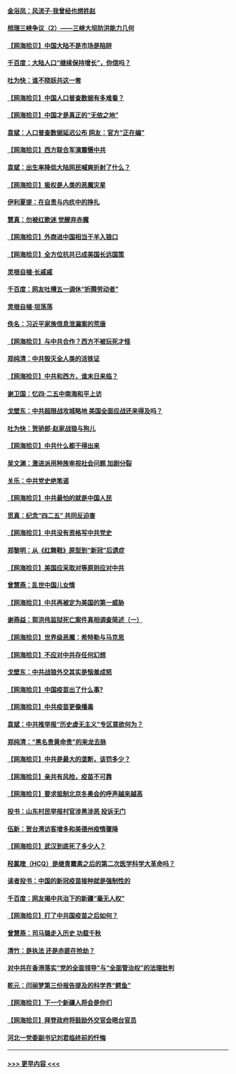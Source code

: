#### [金浴凤：风流子‧我曾经也想姓赵](../pages/nsc993/n12920911.md?t=05041552) 
#### [梳理三峡争议（2）——三峡大坝防洪能力几何](../pages/nsc993/n12920173.md?t=05041552) 
#### [【网海拾贝】中国大陆不是市场是陷阱](../pages/nsc993/n12920143.md?t=05041552) 
#### [千百度：大陆人口“继续保持增长”，你信吗？](../pages/nsc993/n12918946.md?t=05041552) 
#### [吐为快：谁不晓妖共这一套](../pages/nsc993/n12918941.md?t=05041552) 
#### [【网海拾贝】中国人口普查数据有多难看？](../pages/nsc993/n12917822.md?t=05041552) 
#### [【网海拾贝】中国才是真正的“无依之地”](../pages/nsc993/n12915845.md?t=05041552) 
#### [袁斌：人口普查数据延迟公布 网友：官方“正在编”](../pages/nsc993/n12915748.md?t=05041552) 
#### [【网海拾贝】西方联合军演震慑中共](../pages/nsc993/n12913466.md?t=05041552) 
#### [袁斌：出生率降低大陆网民喊爽折射了什么？](../pages/nsc993/n12913365.md?t=05041552) 
#### [【网海拾贝】极权是人类的恶魔灾星](../pages/nsc993/n12910697.md?t=05041552) 
#### [伊利夏提：在自责与内疚中的挣扎](../pages/nsc993/n12910493.md?t=05041552) 
#### [慧真：勿被红歌迷 觉醒弃赤魔](../pages/nsc993/n12910485.md?t=05041552) 
#### [【网海拾贝】外商进中国相当于羊入狼口](../pages/nsc993/n12908274.md?t=05041552) 
#### [【网海拾贝】全方位抗共已成美国长远国策](../pages/nsc993/n12906878.md?t=05041552) 
#### [灵根自植‧长戚戚](../pages/nsc993/n12905585.md?t=05041552) 
#### [千百度：网友吐槽五一调休“折腾劳动者”](../pages/nsc993/n12905934.md?t=05041552) 
#### [灵根自植‧坦荡荡](../pages/nsc993/n12905562.md?t=05041552) 
#### [佚名：习近平家族信息泄漏案的荒唐](../pages/nsc993/n12904705.md?t=05041552) 
#### [【网海拾贝】与中共合作？西方不被玩死才怪](../pages/nsc993/n12903873.md?t=05041552) 
#### [郑纯清：中共毁灭全人类的活铁证](../pages/nsc993/n12903785.md?t=05041552) 
#### [【网海拾贝】中共和西方，谁末日来临？](../pages/nsc993/n12903482.md?t=05041552) 
#### [谢卫国：忆四‧二五中南海和平上访](../pages/nsc993/n12902192.md?t=05041552) 
#### [戈壁东：中共超限战攻城略地 美国全面应战还来得及吗？](../pages/nsc993/n12902297.md?t=05041552) 
#### [吐为快：贺骄郎‧赵家战狼与狗儿](../pages/nsc993/n12902280.md?t=05041552) 
#### [【网海拾贝】中共什么都干得出来](../pages/nsc993/n12897500.md?t=05041552) 
#### [吴文渊：激进派用种族审视社会问题 加剧分裂](../pages/nsc993/n12893881.md?t=05041552) 
#### [关乐：中共党史绝笔谣](../pages/nsc993/n12897270.md?t=05041552) 
#### [【网海拾贝】中共最怕的就是中国人民](../pages/nsc993/n12894705.md?t=05041552) 
#### [觅真：纪念“四二五” 共同反迫害](../pages/nsc993/n12894553.md?t=05041552) 
#### [【网海拾贝】中共没有资格写中共党史](../pages/nsc993/n12892231.md?t=05041552) 
#### [郑黎明：从《红舞鞋》原型到“新冠”后遗症](../pages/nsc993/n12890469.md?t=05041552) 
#### [【网海拾贝】美国应采取对等原则应对中共](../pages/nsc993/n12889176.md?t=05041552) 
#### [曾慧燕：乱世中国儿女情](../pages/nsc993/n12887931.md?t=05041552) 
#### [【网海拾贝】中共再被定为美国的第一威胁](../pages/nsc993/n12887580.md?t=05041552) 
#### [谢燕益：郭洪伟监狱死亡案件真相调查简述（一）](../pages/nsc993/n12885648.md?t=05041552) 
#### [【网海拾贝】世界级恶魔：希特勒与马克思](../pages/nsc993/n12884062.md?t=05041552) 
#### [【网海拾贝】不应对中共存任何幻想](../pages/nsc993/n12881460.md?t=05041552) 
#### [戈壁东：中共战狼外交其实是恼羞成怒](../pages/nsc993/n12880392.md?t=05041552) 
#### [【网海拾贝】中国疫苗出了什么事?](../pages/nsc993/n12879124.md?t=05041552) 
#### [【网海拾贝】中共疫苗更像播毒](../pages/nsc993/n12876631.md?t=05041552) 
#### [袁斌：中共推举报“历史虚无主义”专区意欲何为？](../pages/nsc993/n12876530.md?t=05041552) 
#### [郑纯清：“黑名贵黄命贵”的来龙去脉](../pages/nsc993/n12875589.md?t=05041552) 
#### [【网海拾贝】中共是最大的垄断，该罚多少？](../pages/nsc993/n12874006.md?t=05041552) 
#### [【网海拾贝】亲共有风险，疫苗不可靠](../pages/nsc993/n12872224.md?t=05041552) 
#### [【网海拾贝】要求抵制北京冬奥会的呼声越来越高](../pages/nsc993/n12868962.md?t=05041552) 
#### [投书：山东村民举报村官涉黑涉恶 投诉无门](../pages/nsc993/n12869726.md?t=05041552) 
#### [伍新：贺台湾访客增多和美德州疫情骤降](../pages/nsc993/n12865651.md?t=05041552) 
#### [【网海拾贝】武汉到底死了多少人？](../pages/nsc993/n12863707.md?t=05041552) 
#### [羟氯喹（HCQ）是继青霉素之后的第二次医学科学大革命吗？](../pages/nsc993/n12638564.md?t=05041552) 
#### [读者投书：中国的新冠疫苗接种就是强制性的](../pages/nsc993/n12859932.md?t=05041552) 
#### [千百度：网友揭中共治下的新疆“毫无人权”](../pages/nsc993/n12858385.md?t=05041552) 
#### [【网海拾贝】打了中共国疫苗之后如何？](../pages/nsc993/n12857866.md?t=05041552) 
#### [曾慧燕：司马璐走入历史 功载千秋](../pages/nsc993/n12856996.md?t=05041552) 
#### [清竹：是执法 还是赤匪在抢劫？](../pages/nsc993/n12856952.md?t=05041552) 
#### [对中共在香港落实“党的全面领导”与“全面管治权”的法理批判](../pages/nsc993/n12856929.md?t=05041552) 
#### [乾元：闫丽梦第三份报告提及的科学界“鳄鱼”](../pages/nsc993/n12855985.md?t=05041552) 
#### [【网海拾贝】下一个新疆人将会是你们](../pages/nsc993/n12855864.md?t=05041552) 
#### [【网海拾贝】拜登政府将鼓励外交官会晤台官员](../pages/nsc993/n12853615.md?t=05041552) 
#### [河北一党委副书记刘君临终前的忏悔](../pages/nsc993/n12849420.md?t=05041552) 

----
#### [ >>> 更早内容 <<< ](../indexes/nsc993-earlier.md)
